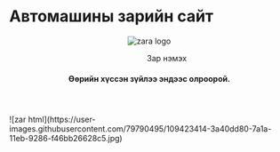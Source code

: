 # Автомашины зарийн сайт
<html>
<header>
  <img src= "zar.html" alt = "zara logo" />
  <p> &nbsp;&nbsp;&nbsp;&nbsp;&nbsp;&nbsp;&nbsp;&nbsp;&nbsp;&nbsp;&nbsp;&nbsp;&nbsp;&nbsp;&nbsp;&nbsp;Зар нэмэх </p>              
  <h4>Өөрийн хүссэн зүйлээ эндээс олроорой.<h4>
</header>
<body>
![zar html](https://user-images.githubusercontent.com/79790495/109423414-3a40dd80-7a1a-11eb-9286-f46bb26628c5.jpg)  

